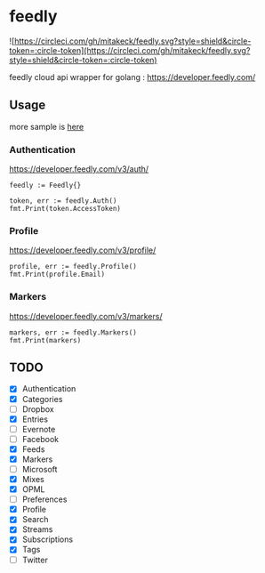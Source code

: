# feedly

![https://circleci.com/gh/mitakeck/feedly.svg?style=shield&circle-token=:circle-token](https://circleci.com/gh/mitakeck/feedly.svg?style=shield&circle-token=:circle-token)

feedly cloud api wrapper for golang : https://developer.feedly.com/

## Usage

more sample is [here](https://github.com/mitakeck/feedly/blob/master/cmd/feedly/main.go)

### Authentication

https://developer.feedly.com/v3/auth/

```golang:
feedly := Feedly{}

token, err := feedly.Auth()
fmt.Print(token.AccessToken)
```

### Profile

https://developer.feedly.com/v3/profile/

```golang:
profile, err := feedly.Profile()
fmt.Print(profile.Email)
```

### Markers

https://developer.feedly.com/v3/markers/

```golang:
markers, err := feedly.Markers()
fmt.Print(markers)
```

## TODO

- [x] Authentication
- [x] Categories
- [ ] Dropbox
- [x] Entries
- [ ] Evernote
- [ ] Facebook
- [x] Feeds
- [x] Markers
- [ ] Microsoft
- [x] Mixes
- [x] OPML
- [ ] Preferences
- [x] Profile
- [x] Search
- [x] Streams
- [x] Subscriptions
- [x] Tags
- [ ] Twitter
